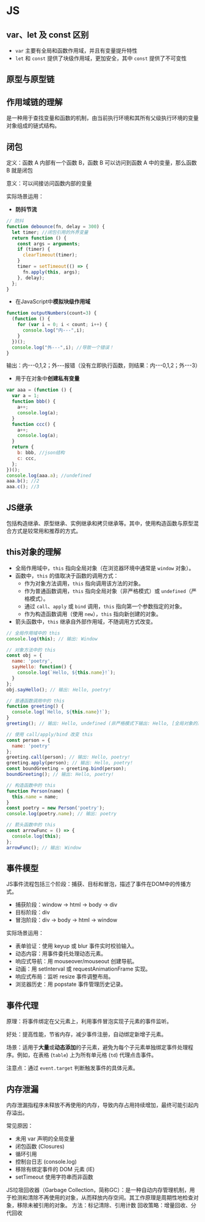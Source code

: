 # JS

## var、let 及 const 区别

- `var` 主要有全局和函数作用域，并且有变量提升特性
- `let` 和 `const` 提供了块级作用域，更加安全，其中 `const` 提供了不可变性

## 原型与原型链

## 作用域链的理解

是一种用于查找变量和函数的机制，由当前执行环境和其所有父级执行环境的变量对象组成的链式结构。

## 闭包

定义：函数 A 内部有一个函数 B，函数 B 可以访问到函数 A 中的变量，那么函数 B 就是闭包

意义：可以间接访问函数内部的变量

实际场景运用：

- **防抖节流**

```js
// 防抖
function debounce(fn, delay = 300) {
  let timer; //闭包引用的外界变量
  return function () {
    const args = arguments;
    if (timer) {
      clearTimeout(timer);
    }
    timer = setTimeout(() => {
      fn.apply(this, args);
    }, delay);
  };
}
```

- 在JavaScript中**模拟块级作用域**

```js
function outputNumbers(count=3) {
  (function () {
    for (var i = 0; i < count; i++) {
      console.log("内---",i);
    }
  })();
  console.log("外---",i); //导致一个错误！
}
```

输出：内---0,1,2；外---报错（没有立即执行函数，则结果：内---0,1,2；外---3）

- 用于在对象中**创建私有变量**

```js
var aaa = (function () {
  var a = 1;
  function bbb() {
    a++;
    console.log(a);
  }
  function ccc() {
    a++;
    console.log(a);
  }
  return {
    b: bbb, //json结构
    c: ccc,
  };
})();
console.log(aaa.a); //undefined
aaa.b(); //2
aaa.c(); //3
```

## JS继承

包括构造继承、原型继承、实例继承和拷贝继承等。其中，使用构造函数与原型混合方式是较常用和推荐的方式。

## this对象的理解

- 全局作用域中，`this` 指向全局对象（在浏览器环境中通常是 `window` 对象）。
- 函数中，`this` 的值取决于函数的调用方式：
  - 作为对象方法调用，`this` 指向调用该方法的对象。
  - 作为普通函数调用，`this` 指向全局对象（非严格模式）或 `undefined`（严格模式）。
  - 通过 `call`、`apply` 或 `bind` 调用，`this` 指向第一个参数指定的对象。
  - 作为构造函数调用（使用 `new`），`this` 指向新创建的对象。
- 箭头函数中，`this` 继承自外部作用域，不随调用方式改变。

```js
// 全局作用域中的 this
console.log(this); // 输出: Window

// 对象方法中的 this
const obj = {
  name: 'poetry',
  sayHello: function() {
    console.log(`Hello, ${this.name}!`);
  }
};
obj.sayHello(); // 输出: Hello, poetry!

// 普通函数调用中的 this
function greeting() {
  console.log(`Hello, ${this.name}!`);
}
greeting(); // 输出: Hello, undefined (非严格模式下输出: Hello, [全局对象的某个属性值])

// 使用 call/apply/bind 改变 this
const person = {
  name: 'poetry'
};
greeting.call(person); // 输出: Hello, poetry!
greeting.apply(person); // 输出: Hello, poetry!
const boundGreeting = greeting.bind(person);
boundGreeting(); // 输出: Hello, poetry!

// 构造函数中的 this
function Person(name) {
  this.name = name;
}
const poetry = new Person('poetry');
console.log(poetry.name); // 输出: poetry

// 箭头函数中的 this
const arrowFunc = () => {
  console.log(this);
};
arrowFunc(); // 输出: Window
```

## 事件模型

JS事件流程包括三个阶段：捕获、目标和冒泡，描述了事件在DOM中的传播方式。

- 捕获阶段：window → html → body → div
- 目标阶段：div
- 冒泡阶段：div → body → html → window

实际场景运用：

- 表单验证：使用 keyup 或 blur 事件实时校验输入。
- 动态内容：用事件委托处理动态元素。
- 响应式导航：用 mouseover/mouseout 创建导航。
- 动画：用 setInterval 或 requestAnimationFrame 实现。
- 响应式布局：监听 resize 事件调整布局。
- 浏览器历史：用 popstate 事件管理历史记录。

## 事件代理

原理：将事件绑定在父元素上，利用事件冒泡实现子元素的事件监听。

好处：提高性能，节省内存，减少事件注册，自动绑定新增子元素。

场景：适用于**大量**或**动态添加**的子元素，避免为每个子元素单独绑定事件处理程序。例如，在表格 (`table`) 上为所有单元格 (`td`) 代理点击事件。

注意点：通过 `event.target` 判断触发事件的具体元素。

## 内存泄漏

内存泄漏指程序未释放不再使用的内存，导致内存占用持续增加，最终可能引起内存溢出。

常见原因：
- 未用 var 声明的全局变量
- 闭包函数 (Closures)
- 循环引用
- 控制台日志 (console.log)
- 移除有绑定事件的 DOM 元素 (IE)
- setTimeout 使用字符串而非函数

JS垃圾回收器（Garbage Collection，简称GC）：是一种自动内存管理机制，用于检测和清除不再使用的对象，从而释放内存空间。其工作原理是周期性地检查对象，移除未被引用的对象。
方法：标记清除、引用计数
回收策略：增量回收、分代回收